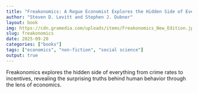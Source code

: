 ```yaml
---
title: "Freakonomics: A Rogue Economist Explores the Hidden Side of Everything"
author: "Steven D. Levitt and Stephen J. Dubner"
layout: book
img: https://cdn.gramedia.com/uploads/items/Freakonomics_New_Edition.jpg
slug: freakonomics
date: 2025-09-20
categories: ["books"]
tags: ["economics", "non-fiction", "social science"]
output: true
---
```


Freakonomics explores the hidden side of everything from crime rates to incentives, revealing the surprising truths behind human behavior through the lens of economics.
